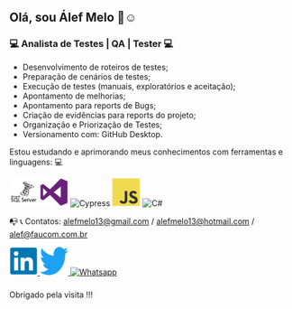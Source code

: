 ## Olá, sou Álef Melo 👋☺️

### :computer: Analista de Testes | QA | Tester :computer: 

- Desenvolvimento de roteiros de testes;
- Preparação de cenários de testes;
- Execução de testes (manuais, exploratórios e aceitação);
- Apontamento de melhorias;
- Apontamento para reports de Bugs;
- Criação de evidências para reports do projeto;
- Organização e Priorização de Testes;
- Versionamento com: GitHub Desktop.

Estou estudando e aprimorando meus conhecimentos com ferramentas e linguagens: :computer:

<img aling= center alt= "SQL" height= "50" width= "50" src= "https://raw.githubusercontent.com/devicons/devicon/master/icons/microsoftsqlserver/microsoftsqlserver-plain-wordmark.svg">  </img>
<img aling= center alt= "VSCode" height= "50" width= "50" src= "https://raw.githubusercontent.com/devicons/devicon/master/icons/visualstudio/visualstudio-plain.svg">  </img>
<img aling= center alt= "Cypress" height= "50" width= "100" src= "https://pbs.twimg.com/profile_images/1512090708181725184/KAPAXmDg_400x400.jpg">  </img>
<img aling= center alt= "JS" height= "50" width= "50" src= "https://raw.githubusercontent.com/devicons/devicon/master/icons/javascript/javascript-original.svg">  </img>
<img aling= center alt= "C#" height= "50" width= "50" src= "https://storage.googleapis.com/hcode.com.br/courses/65/logo_svg5fd776bc276da.svg">  </img>


:mailbox_with_no_mail: :telephone_receiver:   Contatos: 
alefmelo13@gmail.com / alefmelo13@hotmail.com / alef@faucom.com.br




<a href = "https://www.linkedin.com/in/álef-melo-1a5321131/" target = "_blank">
<img aling= center alt= "Álef Melo" height= "50" width= "50" src= "https://raw.githubusercontent.com/devicons/devicon/master/icons/linkedin/linkedin-original.svg">
</a>

<a href = "https://twitter.com/alefmelo13" target = "_blank">
<img aling= center alt= "@alefmelo13" height= "50" width= "50" src= "https://raw.githubusercontent.com/devicons/devicon/master/icons/twitter/twitter-original.svg">
</a>

<a href = "https://wa.me/qr/WZK4DAIKFKM7L1" target = "_blank">
<img aling= center alt= "Whatsapp" height= "52" width= "52" src= "https://i.pinimg.com/originals/d9/d9/7d/d9d97d48264770f85d35c208f279152c.png">
</a>


<!--
-->
###
<p aling = "center"> Obrigado pela visita !!! </p>
